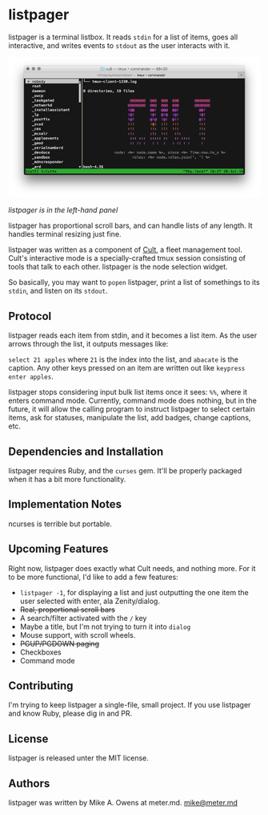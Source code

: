 # listpager

listpager is a terminal listbox.  It reads `stdin` for a list of items, goes all
interactive, and writes events to `stdout` as the user interacts with it.

![listpager in action](./doc/screenshot.png)

*listpager is in the left-hand panel*

listpager has proportional scroll bars, and can handle lists of any length.  It
handles terminal resizing just fine.

listpager was written as a component of [Cult][1], a fleet management tool.  Cult's
interactive mode is a specially-crafted tmux session consisting of tools that
talk to each other.  listpager is the node selection widget.

So basically, you may want to `popen` listpager, print a list of somethings to
its `stdin`, and listen on its `stdout`.

## Protocol
listpager reads each item from stdin, and it becomes a list item.  As the user
arrows through the list, it outputs messages like:

`select 21 apples` where `21` is the index into the list, and `abacate` is the
caption.  Any other keys pressed on an item are written out like
`keypress enter apples`.

listpager stops considering input bulk list items once it sees: `%%`, where it
enters command mode.  Currently, command mode does nothing, but in the future,
it will allow the calling program to instruct listpager to select certain items,
ask for statuses, manipulate the list, add badges, change captions, etc.

## Dependencies and Installation

listpager requires Ruby, and the `curses` gem.  It'll be properly packaged when
it has a bit more functionality.

## Implementation Notes
ncurses is terrible but portable.

## Upcoming Features

Right now, listpager does exactly what Cult needs, and nothing more.  For it to
be more functional, I'd like to add a few features:

  * `listpager -1`, for displaying a list and just outputting the one item the
    user selected with enter, ala Zenity/dialog.
  * ~~Real, proportional scroll bars~~
  * A search/filter activated with the `/` key
  * Maybe a title, but I'm not trying to turn it into `dialog`
  * Mouse support, with scroll wheels.
  * ~~PGUP/PGDOWN paging~~
  * Checkboxes
  * Command mode

## Contributing

I'm trying to keep listpager a single-file, small project.  If you use listpager
and know Ruby, please dig in and PR.

## License

listpager is released unter the MIT license.

## Authors

listpager was written by Mike A. Owens at meter.md.  mike@meter.md

[1]: https://github.com/metermd/cult "Cult"
